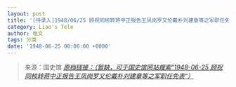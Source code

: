 ```yaml
---
layout: post
title: '[待录入]1948/06/25 顾祝同核转蒋中正报告王凤岗罗又伦戴朴刘建章等之军职任免表'
category: Liao's Tele
author: 电文
tags: 分类
date: '1948-06-25 00:00:00 +0000'
---
```



> 来源：国史馆 [*原档链接：（暂缺，可于国史馆网站搜索“1948-06-25 顾祝同核转蒋中正报告王凤岗罗又伦戴朴刘建章等之军职任免表“）*]()

